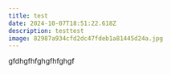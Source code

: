 ```yaml
---
title: test
date: 2024-10-07T18:51:22.618Z
description: testtest
image: 82987a934cfd2dc47fdeb1a81445d24a.jpg
---
```

gfdhgfhfghgfhfghgf